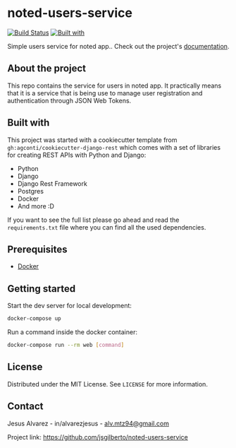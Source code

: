# noted-users-service

[![Build Status](https://travis-ci.org/jsgilberto/noted-users-service.svg?branch=master)](https://travis-ci.org/jsgilberto/noted-users-service)
[![Built with](https://img.shields.io/badge/Built_with-Cookiecutter_Django_Rest-F7B633.svg)](https://github.com/agconti/cookiecutter-django-rest)

Simple users service for noted app.. Check out the project's [documentation](http://jsgilberto.github.io/noted-users-service/).

## About the project

This repo contains the service for users in noted app. It practically means that it is a service that is being use to manage user registration and authentication through JSON Web Tokens.

## Built with

This project was started with a cookiecutter template from `gh:agconti/cookiecutter-django-rest` which comes with a set of libraries for creating REST APIs with Python and Django:

- Python
- Django
- Django Rest Framework
- Postgres
- Docker
- And more :D

If you want to see the full list please go ahead and read the `requirements.txt` file where you can find all the used dependencies.



## Prerequisites

- [Docker](https://docs.docker.com/docker-for-mac/install/)

## Getting started

Start the dev server for local development:
```bash
docker-compose up
```

Run a command inside the docker container:

```bash
docker-compose run --rm web [command]
```

## License

Distributed under the MIT License. See `LICENSE` for more information.

## Contact

Jesus Alvarez - in/alvarezjesus - alv.mtz94@gmail.com

Project link: https://github.com/jsgilberto/noted-users-service